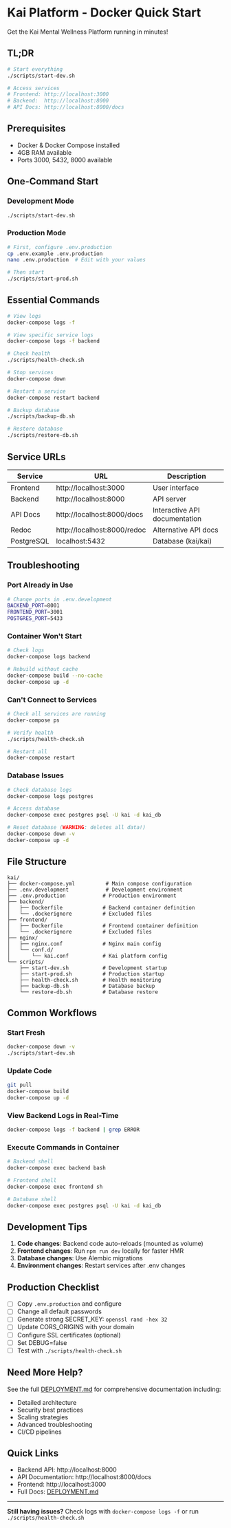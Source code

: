 # Kai Platform - Docker Quick Start

Get the Kai Mental Wellness Platform running in minutes!

## TL;DR

```bash
# Start everything
./scripts/start-dev.sh

# Access services
# Frontend: http://localhost:3000
# Backend:  http://localhost:8000
# API Docs: http://localhost:8000/docs
```

## Prerequisites

- Docker & Docker Compose installed
- 4GB RAM available
- Ports 3000, 5432, 8000 available

## One-Command Start

### Development Mode

```bash
./scripts/start-dev.sh
```

### Production Mode

```bash
# First, configure .env.production
cp .env.example .env.production
nano .env.production  # Edit with your values

# Then start
./scripts/start-prod.sh
```

## Essential Commands

```bash
# View logs
docker-compose logs -f

# View specific service logs
docker-compose logs -f backend

# Check health
./scripts/health-check.sh

# Stop services
docker-compose down

# Restart a service
docker-compose restart backend

# Backup database
./scripts/backup-db.sh

# Restore database
./scripts/restore-db.sh
```

## Service URLs

| Service | URL | Description |
|---------|-----|-------------|
| Frontend | http://localhost:3000 | User interface |
| Backend | http://localhost:8000 | API server |
| API Docs | http://localhost:8000/docs | Interactive API documentation |
| Redoc | http://localhost:8000/redoc | Alternative API docs |
| PostgreSQL | localhost:5432 | Database (kai/kai) |

## Troubleshooting

### Port Already in Use

```bash
# Change ports in .env.development
BACKEND_PORT=8001
FRONTEND_PORT=3001
POSTGRES_PORT=5433
```

### Container Won't Start

```bash
# Check logs
docker-compose logs backend

# Rebuild without cache
docker-compose build --no-cache
docker-compose up -d
```

### Can't Connect to Services

```bash
# Check all services are running
docker-compose ps

# Verify health
./scripts/health-check.sh

# Restart all
docker-compose restart
```

### Database Issues

```bash
# Check database logs
docker-compose logs postgres

# Access database
docker-compose exec postgres psql -U kai -d kai_db

# Reset database (WARNING: deletes all data!)
docker-compose down -v
docker-compose up -d
```

## File Structure

```
kai/
├── docker-compose.yml          # Main compose configuration
├── .env.development            # Development environment
├── .env.production            # Production environment
├── backend/
│   ├── Dockerfile             # Backend container definition
│   └── .dockerignore          # Excluded files
├── frontend/
│   ├── Dockerfile             # Frontend container definition
│   └── .dockerignore          # Excluded files
├── nginx/
│   ├── nginx.conf             # Nginx main config
│   └── conf.d/
│       └── kai.conf           # Kai platform config
└── scripts/
    ├── start-dev.sh           # Development startup
    ├── start-prod.sh          # Production startup
    ├── health-check.sh        # Health monitoring
    ├── backup-db.sh           # Database backup
    └── restore-db.sh          # Database restore
```

## Common Workflows

### Start Fresh

```bash
docker-compose down -v
./scripts/start-dev.sh
```

### Update Code

```bash
git pull
docker-compose build
docker-compose up -d
```

### View Backend Logs in Real-Time

```bash
docker-compose logs -f backend | grep ERROR
```

### Execute Commands in Container

```bash
# Backend shell
docker-compose exec backend bash

# Frontend shell
docker-compose exec frontend sh

# Database shell
docker-compose exec postgres psql -U kai -d kai_db
```

## Development Tips

1. **Code changes**: Backend code auto-reloads (mounted as volume)
2. **Frontend changes**: Run `npm run dev` locally for faster HMR
3. **Database changes**: Use Alembic migrations
4. **Environment changes**: Restart services after .env changes

## Production Checklist

- [ ] Copy `.env.production` and configure
- [ ] Change all default passwords
- [ ] Generate strong SECRET_KEY: `openssl rand -hex 32`
- [ ] Update CORS_ORIGINS with your domain
- [ ] Configure SSL certificates (optional)
- [ ] Set DEBUG=false
- [ ] Test with `./scripts/health-check.sh`

## Need More Help?

See the full [DEPLOYMENT.md](DEPLOYMENT.md) for comprehensive documentation including:
- Detailed architecture
- Security best practices
- Scaling strategies
- Advanced troubleshooting
- CI/CD pipelines

## Quick Links

- Backend API: http://localhost:8000
- API Documentation: http://localhost:8000/docs
- Frontend: http://localhost:3000
- Full Docs: [DEPLOYMENT.md](DEPLOYMENT.md)

---

**Still having issues?** Check logs with `docker-compose logs -f` or run `./scripts/health-check.sh`
